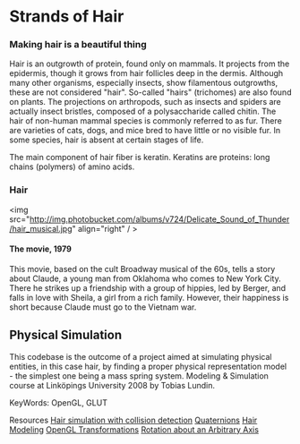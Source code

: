 # Strands of Hair

### Making hair is a beautiful thing
Hair is an outgrowth of protein, found only on mammals. It projects from the epidermis, though it grows from hair follicles deep in the dermis. Although many other organisms, especially insects, show filamentous outgrowths, these are not considered "hair". So-called "hairs" (trichomes) are also found on plants. The projections on arthropods, such as insects and spiders are actually insect bristles, composed of a polysaccharide called chitin. The hair of non-human mammal species is commonly referred to as fur. There are varieties of cats, dogs, and mice bred to have little or no visible fur. In some species, hair is absent at certain stages of life.

The main component of hair fiber is keratin. Keratins are proteins: long chains (polymers) of amino acids.



### Hair
<img src="http://img.photobucket.com/albums/v724/Delicate_Sound_of_Thunder/hair_musical.jpg" align="right" / >
#### The movie, 1979


This movie, based on the cult Broadway musical of the 60s, tells a story about Claude, a young man from Oklahoma who comes to New York City. There he strikes up a friendship with a group of hippies, led by Berger, and falls in love with Sheila, a girl from a rich family. However, their happiness is short because Claude must go to the Vietnam war.

##  Physical Simulation
This codebase is the outcome of a project aimed at simulating physical entities, in this case hair, by finding a proper physical representation model - the simplest one being a mass spring system. 
Modeling & Simulation course at Linköpings University 2008 by Tobias Lundin.

KeyWords: OpenGL, GLUT

Resources
[Hair simulation with collision detection](http://citeseerx.ist.psu.edu/viewdoc/download?doi=10.1.1.14.8834&rep=rep1&type=pdf)
[Quaternions](http://mathworld.wolfram.com/Quaternion.html)
[Hair Modeling](http://cg.cs.uni-bonn.de/en/projects/hair-modelling/)
[OpenGL Transformations](http://resumbrae.com/ub/dms423_f07/05/) 
[Rotation about an Arbitrary Axis](http://pratt.siggraph.org/education/materials/HyperGraph/modeling/mod_tran/3drota.htm#Rotation%20about%20an%20Arbitrary%20Axis)


